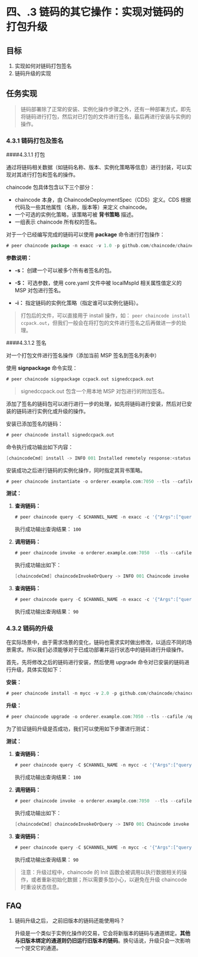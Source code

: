 # 四、.3 链码的其它操作：实现对链码的打包升级

## 目标

1.  实现如何对链码打包签名
2.  链码升级的实现

## 任务实现

> 链码部署除了正常的安装、实例化操作步骤之外，还有一种部署方式，即先将链码进行打包，然后对已打包的文件进行签名，最后再进行安装与实例的操作。

### 4.3.1 链码打包及签名

####4.3.1.1 打包

通过将链码相关数据（如链码名称、版本、实例化策略等信息）进行封装，可以实现对其进行打包和签名的操作。

chaincode 包具体包含以下三个部分：

*   chaincode 本身，由 ChaincodeDeploymentSpec（CDS）定义。CDS 根据代码及一些其他属性（名称，版本等）来定义 chaincode。
*   一个可选的实例化策略，该策略可被 **背书策略** 描述。
*   一组表示 chaincode 所有权的签名。

对于一个已经编写完成的链码可以使用 **package** 命令进行打包操作：

```go
# peer chaincode package -n exacc -v 1.0 -p github.com/chaincode/chaincode_example02/go/  -s -S -i "AND('Org1MSP.admin')" ccpack.out 
```

**参数说明：**

*   **-s：** 创建一个可以被多个所有者签名的包。

*   **-S：** 可选参数，使用 core.yaml 文件中被 localMspId 相关属性值定义的 MSP 对包进行签名。

*   **-i：** 指定链码的实例化策略（指定谁可以实例化链码）。

> 打包后的文件，可以直接用于 install 操作，如： `peer chaincode install ccpack.out`，但我们一般会在将打包的文件进行签名之后再做进一步的处理。

####4.3.1.2 签名

对一个打包文件进行签名操作（添加当前 MSP 签名到签名列表中）

使用 **signpackage** 命令实现：

```go
# peer chaincode signpackage ccpack.out signedccpack.out 
```

> signedccpack.out 包含一个用本地 MSP 对包进行的附加签名。

添加了签名的链码包可以进行进行一步的处理，如先将链码进行安装，然后对已安装的链码进行实例化或升级的操作。

安装已添加签名的链码：

```go
# peer chaincode install signedccpack.out 
```

命令执行成功输出如下内容：

```go
[chaincodeCmd] install -> INFO 001 Installed remotely response:<status:200 payload:"OK" > 
```

安装成功之后进行链码的实例化操作，同时指定其背书策略。

```go
# peer chaincode instantiate -o orderer.example.com:7050 --tls --cafile /opt/gopath/src/github.com/hyperledger/fabric/peer/crypto/ordererOrganizations/example.com/orderers/orderer.example.com/msp/tlscacerts/tlsca.example.com-cert.pem -C $CHANNEL_NAME -n exacc -v 1.0 -c '{"Args":["init","a", "100", "b","200"]}' -P "OR ('Org1MSP.peer','Org2MSP.peer')" 
```

**测试：**

1.  **查询链码：**

    ```go
    # peer chaincode query -C $CHANNEL_NAME -n exacc -c '{"Args":["query","a"]}' 
    ```

    执行成功输出查询结果： `100`

2.  **调用链码：**

    ```go
    # peer chaincode invoke -o orderer.example.com:7050  --tls --cafile /opt/gopath/src/github.com/hyperledger/fabric/peer/crypto/ordererOrganizations/example.com/orderers/orderer.example.com/msp/tlscacerts/tlsca.example.com-cert.pem  -C $CHANNEL_NAME -n exacc -c '{"Args":["invoke","a","b","10"]}' 
    ```

    执行成功输出如下：

    ```go
    [chaincodeCmd] chaincodeInvokeOrQuery -> INFO 001 Chaincode invoke successful. result: status:200 
    ```

3.  **查询链码：**

    ```go
    # peer chaincode query -C $CHANNEL_NAME -n exacc -c '{"Args":["query","a"]}' 
    ```

    执行成功输出查询结果： `90`

### 4.3.2 链码的升级

在实际场景中，由于需求场景的变化，链码也需求实时做出修改，以适应不同的场景需求。所以我们必须能够对于已成功部署并运行状态中的链码进行升级操作。

首先，先将修改之后的链码进行安装，然后使用 upgrade 命令对已安装的链码进行升级，具体实现如下：

**安装：**

```go
# peer chaincode install -n mycc -v 2.0 -p github.com/chaincode/chaincode_example02/go/ 
```

**升级：**

```go
# peer chaincode upgrade -o orderer.example.com:7050 --tls --cafile /opt/gopath/src/github.com/hyperledger/fabric/peer/crypto/ordererOrganizations/example.com/orderers/orderer.example.com/msp/tlscacerts/tlsca.example.com-cert.pem -C $CHANNEL_NAME -n mycc -v 2.0 -c '{"Args":["init","a", "100", "b","200"]}' -P "OR ('Org1MSP.peer','Org2MSP.peer')" 
```

为了验证链码升级是否成功，我们可以使用如下步骤进行测试：

**测试：**

1.  **查询链码：**

    ```go
    # peer chaincode query -C $CHANNEL_NAME -n mycc -c '{"Args":["query","a"]}' 
    ```

    执行成功输出查询结果： `100`

2.  **调用链码：**

    ```go
    # peer chaincode invoke -o orderer.example.com:7050  --tls --cafile /opt/gopath/src/github.com/hyperledger/fabric/peer/crypto/ordererOrganizations/example.com/orderers/orderer.example.com/msp/tlscacerts/tlsca.example.com-cert.pem  -C $CHANNEL_NAME -n mycc -c '{"Args":["invoke","a","b","10"]}' 
    ```

    执行成功输出如下：

    ```go
    [chaincodeCmd] chaincodeInvokeOrQuery -> INFO 001 Chaincode invoke successful. result: status:200 
    ```

3.  **查询链码：**

    ```go
    # peer chaincode query -C $CHANNEL_NAME -n mycc -c '{"Args":["query","a"]}' 
    ```

    执行成功输出查询结果： `90`

> 注意：升级过程中，chaincode 的 Init 函数会被调用以执行数据相关的操作，或者重新初始化数据；所以需要多加小心，以避免在升级 chaincode 时重设状态信息。

## FAQ

1.  链码升级之后， 之前旧版本的链码还能使用吗？

    升级是一个类似于实例化操作的交易，它会将新版本的链码与通道绑定。**其他与旧版本绑定的通道则仍旧运行旧版本的链码**。换句话说，升级只会一次影响一个提交它的通道。

    ​